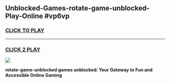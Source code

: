 
## Unblocked-Games-rotate-game-unblocked-Play-Online #vp6vp
<h3>
<a href="https://news.freeplayer.one?title=rotate-game-unblocked&ref=3">CLICK TO PLAY</a></h3>
<hr>

<h3>
<a href="https://news.freeplayer.one?title=rotate-game-unblocked&ref=3">CLICK 2 PLAY</a>
  
</h3>

<a href="https://news.freeplayer.one?title=rotate-game-unblocked&ref=3"><img src="https://clearcache.store/games.png"></a>


**rotate-game-unblocked games unblocked: Your Gateway to Fun and Accessible Online Gaming**
